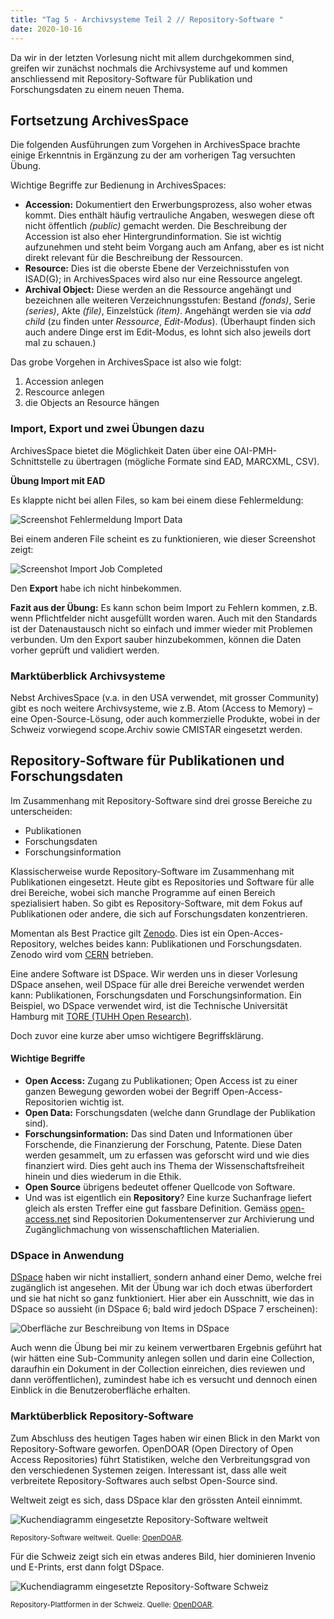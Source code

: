 ```yaml
---
title: "Tag 5 - Archivsysteme Teil 2 // Repository-Software "
date: 2020-10-16
---
```


Da wir in der letzten Vorlesung nicht mit allem durchgekommen sind, greifen wir zunächst nochmals die Archivsysteme auf und kommen anschliessend mit Repository-Software für Publikation und Forschungsdaten zu einem neuen Thema.


## Fortsetzung ArchivesSpace
Die folgenden Ausführungen zum Vorgehen in ArchivesSpace brachte einige Erkenntnis in Ergänzung zu der am vorherigen Tag versuchten Übung.

Wichtige Begriffe zur Bedienung in ArchivesSpaces:

- **Accession:** Dokumentiert den Erwerbungsprozess, also woher etwas kommt. Dies enthält häufig vertrauliche Angaben, weswegen diese oft nicht öffentlich *(public)* gemacht werden. Die Beschreibung der Accession ist also eher Hintergrundinformation. Sie ist wichtig aufzunehmen und steht beim Vorgang auch am Anfang, aber es ist nicht direkt relevant für die Beschreibung der Ressourcen.
- **Resource:** Dies ist die oberste Ebene der Verzeichnisstufen von ISAD(G); in ArchivesSpaces wird also nur eine Ressource angelegt.
- **Archival Object:** Diese werden an die Ressource angehängt und bezeichnen alle weiteren Verzeichnungsstufen: Bestand *(fonds)*, Serie *(series)*, Akte *(file)*, Einzelstück *(item)*. Angehängt werden sie via *add child* (zu finden unter *Ressource*, *Edit-Modus*).
(Überhaupt finden sich auch andere Dinge erst im Edit-Modus, es lohnt sich also jeweils dort mal zu schauen.)

Das grobe Vorgehen in ArchivesSpace ist also wie folgt:

1. Accession anlegen
2. Rescource anlegen
3. die Objects an Resource hängen

### Import, Export und zwei Übungen dazu
ArchivesSpace bietet die Möglichkeit Daten über eine OAI-PMH-Schnittstelle zu übertragen (mögliche Formate sind EAD, MARCXML, CSV).

**Übung Import mit EAD**

Es klappte nicht bei allen Files, so kam bei einem diese Fehlermeldung:

![Screenshot Fehlermeldung Import Data](https://pad.gwdg.de/uploads/upload_0dff39afa975171533603196213ec53b.png)


Bei einem anderen File scheint es zu funktionieren, wie dieser Screenshot zeigt:

![Screenshot Import Job Completed](https://pad.gwdg.de/uploads/upload_cccb26bbb197c8c601e7c3c9c5c733ce.png)


Den **Export** habe ich nicht hinbekommen.

**Fazit aus der Übung:** Es kann schon beim Import zu Fehlern kommen, z.B. wenn Pflichtfelder nicht ausgefüllt worden waren. Auch mit den Standards ist der Datenaustausch nicht so einfach und immer wieder mit Problemen verbunden. Um den Export sauber hinzubekommen, können die Daten vorher geprüft und validiert werden.

### Marktüberblick Archivsysteme
Nebst ArchivesSpace (v.a. in den USA verwendet, mit grosser Community) gibt es noch weitere Archivsysteme, wie z.B. Atom (Access to Memory) – eine Open-Source-Lösung, oder auch kommerzielle Produkte, wobei in der Schweiz vorwiegend scope.Archiv sowie CMISTAR eingesetzt werden.



## Repository-Software für Publikationen und Forschungsdaten
Im Zusammenhang mit Repository-Software sind drei grosse Bereiche zu unterscheiden:
- Publikationen 
- Forschungsdaten 
- Forschungsinformation

Klassischerweise wurde Repository-Software im Zusammenhang mit Publikationen eingesetzt. Heute gibt es Repositories und Software für alle drei Bereiche, wobei sich manche Programme auf einen Bereich spezialisiert haben. So gibt es Repository-Software, mit dem Fokus auf Publikationen oder andere, die sich auf Forschungsdaten konzentrieren.

Momentan als Best Practice gilt [Zenodo](https://zenodo.org/). Dies ist ein Open-Acces-Repository, welches beides kann: Publikationen und Forschungsdaten. Zenodo wird vom [CERN](https://home.cern/) betrieben.

Eine andere Software ist DSpace. Wir werden uns in dieser Vorlesung DSpace ansehen, weil DSpace für alle drei Bereiche verwendet werden kann: Publikationen, Forschungsdaten und Forschungsinformation. Ein Beispiel, wo DSpace verwendet wird, ist die Technische Universität Hamburg mit [TORE (TUHH Open Research)](https://tore.tuhh.de/).

Doch zuvor eine kurze aber umso wichtigere Begriffsklärung.

#### Wichtige Begriffe
- **Open Access:** Zugang zu Publikationen; Open Access ist zu einer ganzen Bewegung geworden wobei der Begriff Open-Access-Repositorien wichtig ist.
- **Open Data:** Forschungsdaten (welche dann Grundlage der Publikation sind).
- **Forschungsinformation:** Das sind Daten und Informationen über Forschende, die Finanzierung der Forschung, Patente. Diese Daten werden gesammelt, um zu erfassen was geforscht wird und wie dies finanziert wird. Dies geht auch ins Thema der Wissenschaftsfreiheit hinein und dies wiederum in die Ethik.
- **Open Source** übrigens bedeutet offener Quellcode von Software.
- Und was ist eigentlich ein **Repository**? Eine kurze Suchanfrage liefert gleich als ersten Treffer eine gut fassbare Definition. Gemäss [open-access.net](https://open-access.net/informationen-zu-open-access/repositorien) sind Repositorien Dokumentenserver zur Archivierung und Zugänglichmachung von wissenschaftlichen Materialien.

### DSpace in Anwendung
[DSpace](https://duraspace.org/dspace/) haben wir nicht installiert, sondern anhand einer Demo, welche frei zugänglich ist angesehen. Mit der Übung war ich doch etwas überfordert und sie hat nicht so ganz funktioniert. Hier aber ein Ausschnitt, wie das in DSpace so aussieht (in DSpace 6; bald wird jedoch DSpace 7 erscheinen):

![Oberfläche zur Beschreibung von Items in DSpace](https://pad.gwdg.de/uploads/upload_930ff12f5f5602405341f6a0320e5a30.png)

Auch wenn die Übung bei mir zu keinem verwertbaren Ergebnis geführt hat (wir hätten eine Sub-Community anlegen sollen und darin eine Collection, daraufhin ein Dokument in der Collection einreichen, dies reviewen und dann veröffentlichen), zumindest habe ich es versucht und dennoch einen Einblick in die Benutzeroberfläche erhalten.


### Marktüberblick Repository-Software
Zum Abschluss des heutigen Tages haben wir einen Blick in den Markt von Repository-Software geworfen. OpenDOAR (Open Directory of Open Access Repositories) führt Statistiken, welche den Verbreitungsgrad von den verschiedenen Systemen zeigen. Interessant ist, dass alle weit verbreitete Repository-Softwares auch selbst Open-Source sind.

Weltweit zeigt es sich, dass DSpace klar den grössten Anteil einnimmt.

![Kuchendiagramm eingesetzte Repository-Software weltweit](https://pad.gwdg.de/uploads/upload_79ab69d306b32f57aa036b46e155ce47.png)

<small>Repository-Software weltweit. Quelle: [OpenDOAR](https://v2.sherpa.ac.uk/view/repository_visualisations/1.html).</small>
  
Für die Schweiz zeigt sich ein etwas anderes Bild, hier dominieren Invenio und E-Prints, erst dann folgt DSpace.

![Kuchendiagramm eingesetzte Repository-Software Schweiz](https://pad.gwdg.de/uploads/upload_ff021b13d6af475e2f5089a44bbb8824.png)

<small>Repository-Plattformen in der Schweiz. Quelle: [OpenDOAR](https://v2.sherpa.ac.uk/view/repository_by_country/Switzerland.default.html).</small>


